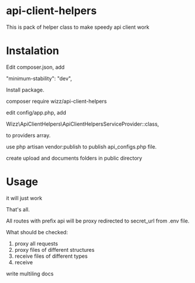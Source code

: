 # api-client-helpers

This is pack of helper class to make speedy api client work

# Instalation


Edit composer.json, add

"minimum-stability": "dev",

Install package.

composer require wizz/api-client-helpers


edit config/app.php, add

Wizz\ApiClientHelpers\ApiClientHelpersServiceProvider::class,

to providers array.


use php artisan vendor:publish to publish api_configs.php file.

create upload and documents folders in public directory

# Usage

it will just work

That's all. 

All routes with prefix api will be proxy redirected to secret_url from .env file.


What should be checked:
1. proxy all requests
2. proxy files of different structures
3. receive files of different types
4. receive 


write multiling docs


